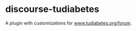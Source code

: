 discourse-tudiabetes
====================

A plugin with customizations for www.tudiabetes.org/forum.
